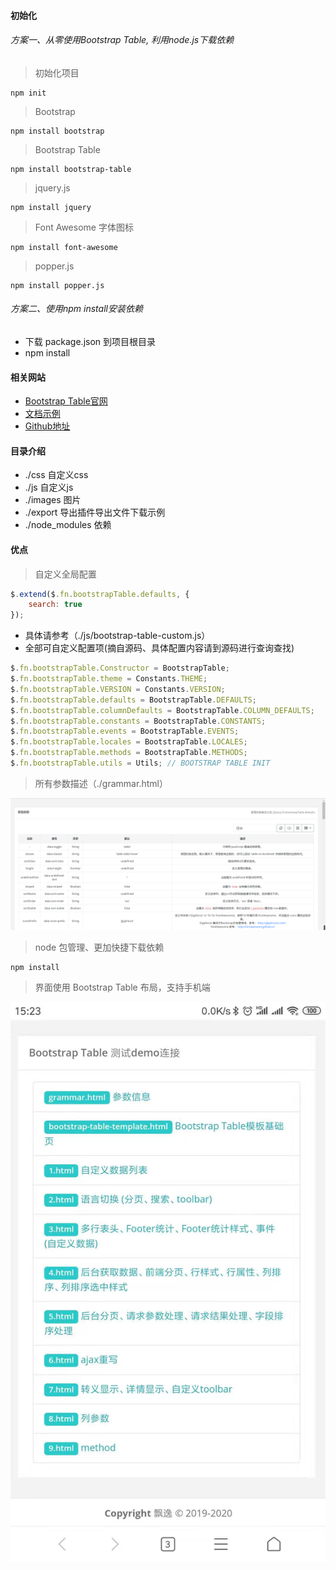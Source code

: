 #### 初始化
###### 方案一、从零使用Bootstrap Table, 利用node.js下载依赖
> 初始化项目
```shell script
npm init
```
> Bootstrap 
```shell script
npm install bootstrap
```
> Bootstrap Table
```shell script
npm install bootstrap-table
```
> jquery.js
```shell script
npm install jquery
```
> Font Awesome 字体图标
```shell script
npm install font-awesome
```
> popper.js
```shell script
npm install popper.js
```
###### 方案二、使用npm install安装依赖
* 下载 package.json 到项目根目录
* npm install

#### 相关网站
* [Bootstrap Table官网](https://bootstrap-table.com/)
* [文档示例](https://examples.bootstrap-table.com/)
* [Github地址](https://github.com/wenzhixin/bootstrap-table/)

#### 目录介绍
* ./css             自定义css
* ./js              自定义js
* ./images          图片
* ./export          导出插件导出文件下载示例
* ./node_modules    依赖

#### 优点
> 自定义全局配置
```js
$.extend($.fn.bootstrapTable.defaults, {
    search: true
});
```
* 具体请参考（./js/bootstrap-table-custom.js）
* 全部可自定义配置项(摘自源码、具体配置内容请到源码进行查询查找)
```js
$.fn.bootstrapTable.Constructor = BootstrapTable;
$.fn.bootstrapTable.theme = Constants.THEME;
$.fn.bootstrapTable.VERSION = Constants.VERSION;
$.fn.bootstrapTable.defaults = BootstrapTable.DEFAULTS;
$.fn.bootstrapTable.columnDefaults = BootstrapTable.COLUMN_DEFAULTS;
$.fn.bootstrapTable.constants = BootstrapTable.CONSTANTS;
$.fn.bootstrapTable.events = BootstrapTable.EVENTS;
$.fn.bootstrapTable.locales = BootstrapTable.LOCALES;
$.fn.bootstrapTable.methods = BootstrapTable.METHODS;
$.fn.bootstrapTable.utils = Utils; // BOOTSTRAP TABLE INIT
```

> 所有参数描述（./grammar.html）

![image](./images/01.png)

> node 包管理、更加快捷下载依赖
```shell script
npm install
```
> 界面使用 Bootstrap Table 布局，支持手机端

![image](./images/02.jpg)
